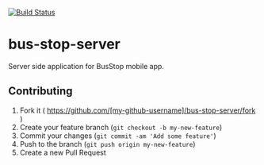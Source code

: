 [![Build Status](https://semaphoreci.com/api/v1/projects/eee79177-df18-4b64-9bc4-e1f1939ecbe0/548061/badge.svg)](https://semaphoreci.com/landry/bus-stop-server)
# bus-stop-server
Server side application for BusStop mobile app.

## Contributing

1. Fork it ( https://github.com/[my-github-username]/bus-stop-server/fork )
2. Create your feature branch (`git checkout -b my-new-feature`)
3. Commit your changes (`git commit -am 'Add some feature'`)
4. Push to the branch (`git push origin my-new-feature`)
5. Create a new Pull Request
